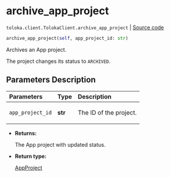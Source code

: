 # archive_app_project
`toloka.client.TolokaClient.archive_app_project` | [Source code](https://github.com/Toloka/toloka-kit/blob/v1.1.1/src/client/__init__.py#L3602)

```python
archive_app_project(self, app_project_id: str)
```

Archives an App project.


The project changes its status to `ARCHIVED`.

## Parameters Description

| Parameters | Type | Description |
| :----------| :----| :-----------|
`app_project_id`|**str**|<p>The ID of the project.</p>

* **Returns:**

  The App project with updated status.

* **Return type:**

  [AppProject](toloka.client.app.AppProject.md)
